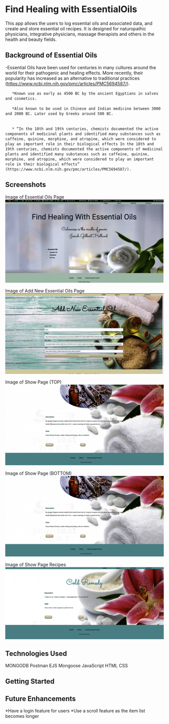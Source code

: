 # Find Healing with EssentialOils #

This app allows the users to log essential oils and associated data, and create and store essential oil recipes.  It is designed for naturopathic physicians, integrative physicians, massage therapists and others in the health and beauty fields.

## Background of Essential Oils ##

-Essential Oils have been used for centuries in many cultures around the world for their pathogenic and healing effects. More recently, their popularity has increased as an alternative to traditional practices (https://www.ncbi.nlm.nih.gov/pmc/articles/PMC5694587/).  
       
       *Known use as early as 4500 BC by the ancient Egyptians in salves and cosmetics.
       
       *Also known to be used in Chinese and Indian medicine between 3000 and 2000 BC. Later used by Greeks around 500 BC.
       

       * “In the 18th and 19th centuries, chemists documented the active components of medicinal plants and identified many substances such as caffeine, quinine, morphine, and atropine, which were considered to play an important role in their biological effects In the 18th and 19th centuries, chemists documented the active components of medicinal plants and identified many substances such as caffeine, quinine, morphine, and atropine, which were considered to play an important role in their biological effects” (https://www.ncbi.nlm.nih.gov/pmc/articles/PMC5694587/). 

## Screenshots ##

Image of Essential Oils Page
![](public/css/images/scrnshot1.png)

Image of Add New Essential Oils Page
![](public/css/images/scrnshot2.png) 

Image of Show Page (TOP)
![](public/css/images/scrnshot4.png)

Image of Show Page (BOTTOM)
![](public/css/images/scrnshot4.png)

Image of Show Page Recipes
![](public/css/images/scrnshot5.png)



## Technologies Used ##
MONGODB
Postman
EJS
Mongoose
JavaScript
HTML
CSS

## Getting Started ##

## Future Enhancements ##
*Have a login feature for users
*Use a scroll feature as the item list becomes longer



